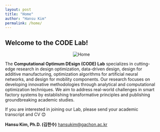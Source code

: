 ```yaml
---
layout: post
title: "Home"
author: "Hansu Kim"
permalink: /home/
---
```

   
## Welcome to the CODE Lab!   
   
<div style="display: flex; justify-content: center;">
  <img src="https://github.com/user-attachments/assets/82381ce1-c269-4668-9635-8874e6a59130" 
       alt="Home" 
       style="max-width: 100%; height: auto; width: auto; max-height: 75vh; object-fit: contain;">
</div>      
   
The **Computational Optimum DEsign (CODE) Lab** specializes in cutting-edge research in design optimization, data-driven design, design for additive manufacturing, optimization algorithms for artificial neural networks, and design for mobility components. Our research focuses on developing innovative methodologies through analytical and computational optimization techniques. We aim to address real-world challenges in smart factory systems by establishing transformative principles and publishing groundbreaking academic studies.   

If you are interested in joining our Lab, please send your academic transcript and CV 😊
   
**Hansu Kim, Ph.D. (김한수)**
[hansukim@gachon.ac.kr](mailto:hansukim@gachon.ac.kr)
